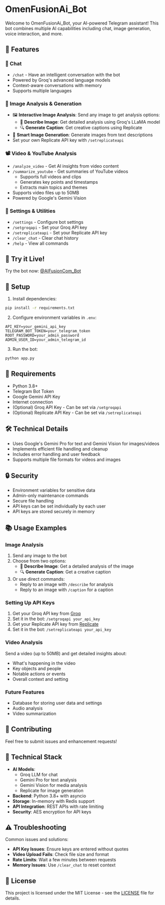 # OmenFusionAi_Bot

Welcome to OmenFusionAi_Bot, your AI-powered Telegram assistant! This bot combines multiple AI capabilities including chat, image generation, voice interaction, and more.

## 🌟 Features

### 💬 Chat
- `/chat` - Have an intelligent conversation with the bot
- Powered by Groq's advanced language models
- Context-aware conversations with memory
- Supports multiple languages

### 🎨 Image Analysis & Generation
- 🖼️ **Interactive Image Analysis**: Send any image to get analysis options:
  - 📝 **Describe Image**: Get detailed analysis using Groq's LLaMA model
  - 🔍 **Generate Caption**: Get creative captions using Replicate
- 🎨 **Smart Image Generation**: Generate images from text descriptions
- Set your own Replicate API key with `/setreplicateapi`

### 📽️ Video & YouTube Analysis
- `/analyze_video` - Get AI insights from video content
- `/summarize_youtube` - Get summaries of YouTube videos
  - Supports full videos and clips
  - Generates key points and timestamps
  - Extracts main topics and themes
- Supports video files up to 50MB
- Powered by Google's Gemini Vision

### 🔧 Settings & Utilities
- `/settings` - Configure bot settings
- `/setgroqapi` - Set your Groq API key
- `/setreplicateapi` - Set your Replicate API key
- `/clear_chat` - Clear chat history
- `/help` - View all commands

## 🚀 Try it Live!
Try the bot now: [@AIFusionCom_Bot](https://t.me/AIFusionCom_Bot)

## 🚀 Setup

1. Install dependencies:
```bash
pip install -r requirements.txt
```

2. Configure environment variables in `.env`:
```env
API_KEY=your_gemini_api_key
TELEGRAM_BOT_TOKEN=your_telegram_token
ROOT_PASSWORD=your_admin_password
ADMIN_USER_ID=your_admin_telegram_id
```

3. Run the bot:
```bash
python app.py
```

## 📝 Requirements

- Python 3.8+
- Telegram Bot Token
- Google Gemini API Key
- Internet connection
- (Optional) Groq API Key - Can be set via `/setgroqapi`
- (Optional) Replicate API Key - Can be set via `/setreplicateapi`

## 🛠️ Technical Details

- Uses Google's Gemini Pro for text and Gemini Vision for images/videos
- Implements efficient file handling and cleanup
- Includes error handling and user feedback
- Supports multiple file formats for videos and images

## 🔒 Security

- Environment variables for sensitive data
- Admin-only maintenance commands
- Secure file handling
- API keys can be set individually by each user
- API keys are stored securely in memory

## 📚 Usage Examples

### Image Analysis
1. Send any image to the bot
2. Choose from two options:
   - 📝 **Describe Image**: Get a detailed analysis of the image
   - 🔍 **Generate Caption**: Get a creative caption
3. Or use direct commands:
   - Reply to an image with `/describe` for analysis
   - Reply to an image with `/caption` for a caption

### Setting Up API Keys
1. Get your Groq API key from [Groq](https://groq.com)
2. Set it in the bot: `/setgroqapi your_api_key`
3. Get your Replicate API key from [Replicate](https://replicate.com)
4. Set it in the bot: `/setreplicateapi your_api_key`

### Video Analysis
Send a video (up to 50MB) and get detailed insights about:
- What's happening in the video
- Key objects and people
- Notable actions or events
- Overall context and setting

### Future Features
- Database for storing user data and settings
- Audio analysis
- Video summarization

## 🤝 Contributing

Feel free to submit issues and enhancement requests!

## 🚀 Technical Stack

- **AI Models**:
  - Groq LLM for chat
  - Gemini Pro for text analysis
  - Gemini Vision for media analysis
  - Replicate for image generation
- **Backend**: Python 3.8+ with asyncio
- **Storage**: In-memory with Redis support
- **API Integration**: REST APIs with rate limiting
- **Security**: AES encryption for API keys

## ⚠️ Troubleshooting

Common issues and solutions:
- **API Key Issues**: Ensure keys are entered without quotes
- **Video Upload Fails**: Check file size and format
- **Rate Limits**: Wait a few minutes between requests
- **Memory Issues**: Use `/clear_chat` to reset context

## 📄 License

This project is licensed under the MIT License - see the [LICENSE](LICENSE) file for details.
